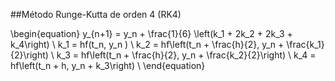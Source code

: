 ##Método Runge-Kutta de orden 4 (RK4)


\begin{equation}
    y_{n+1} = y_n + \frac{1}{6} \left(k_1 + 2k_2 + 2k_3 + k_4\right)  \\
    k_1 = hf(t_n, y_n ) \\
    k_2 = hf\left(t_n + \frac{h}{2}, y_n + \frac{k_1}{2}\right)  \\
    k_3 = hf\left(t_n + \frac{h}{2}, y_n + \frac{k_2}{2}\right)  \\
    k_4 = hf\left(t_n + h, y_n + k_3\right) \\
\end{equation}
